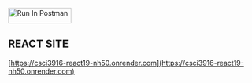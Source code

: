 [<img src="https://run.pstmn.io/button.svg" alt="Run In Postman" style="width: 128px; height: 32px;">](https://app.getpostman.com/run-collection/41558294-8728dfa9-4e43-4780-b1ae-b29ae59a3e6e?action=collection%2Ffork&source=rip_markdown&collection-url=entityId%3D41558294-8728dfa9-4e43-4780-b1ae-b29ae59a3e6e%26entityType%3Dcollection%26workspaceId%3Dffcf64e2-8d61-42ca-8625-b0d3fd347bbc#?env%5Bschmitz-hw3%5D=W3sia2V5IjoiSldUIiwidmFsdWUiOiIiLCJlbmFibGVkIjp0cnVlLCJ0eXBlIjoiZGVmYXVsdCIsInNlc3Npb25WYWx1ZSI6IkpXVC4uLiIsImNvbXBsZXRlU2Vzc2lvblZhbHVlIjoiSldUIGV5SmhiR2NpT2lKSVV6STFOaUlzSW5SNWNDSTZJa3BYVkNKOS5leUpwWkNJNklqWTNaRFE1TURNMU5tWm1OVFZpWVRFeU1Ua3hOV1UwT1NJc0luVnpaWEp1WVcxbElqb2lkR1Z6ZEhWelpYSkFaMjFoYVd3dVkyOXRJaXdpYVdGMElqb3hOelF4T1RnM05qY3pMQ0psZUhBaU9qRTNOREU1T1RFeU56TjkucFN4eWM4UUdLbFYxd3ZlMFhGTGVGRl9hNWJIRmZhNzJWT3hYSmcteVVLSSIsInNlc3Npb25JbmRleCI6MH1d)

## REACT SITE
[https://csci3916-react19-nh50.onrender.com](https://csci3916-react19-nh50.onrender.com)
